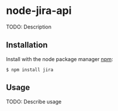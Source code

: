 # node-jira-api

TODO: Description

## Installation

Install with the node package manager [npm](http://npmjs.org):

	$ npm install jira


## Usage

TODO: Describe usage
